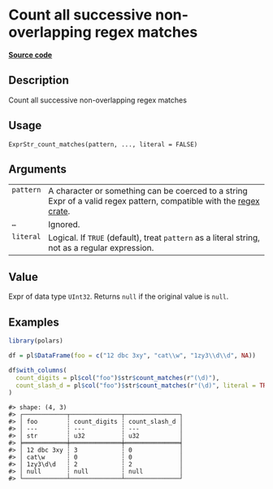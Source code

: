 

# Count all successive non-overlapping regex matches

[**Source code**](https://github.com/pola-rs/r-polars/tree/d562252dbb77de7e06ca3e6150d74a2c709763bc/R/expr__string.R#L675)

## Description

Count all successive non-overlapping regex matches

## Usage

<pre><code class='language-R'>ExprStr_count_matches(pattern, ..., literal = FALSE)
</code></pre>

## Arguments

<table>
<tr>
<td style="white-space: nowrap; font-family: monospace; vertical-align: top">
<code id="ExprStr_count_matches_:_pattern">pattern</code>
</td>
<td>
A character or something can be coerced to a string Expr of a valid
regex pattern, compatible with the
<a href="https://docs.rs/regex/latest/regex/">regex crate</a>.
</td>
</tr>
<tr>
<td style="white-space: nowrap; font-family: monospace; vertical-align: top">
<code id="ExprStr_count_matches_:_...">…</code>
</td>
<td>
Ignored.
</td>
</tr>
<tr>
<td style="white-space: nowrap; font-family: monospace; vertical-align: top">
<code id="ExprStr_count_matches_:_literal">literal</code>
</td>
<td>
Logical. If <code>TRUE</code> (default), treat <code>pattern</code> as a
literal string, not as a regular expression.
</td>
</tr>
</table>

## Value

Expr of data type <code>UInt32</code>. Returns <code>null</code> if the
original value is <code>null</code>.

## Examples

``` r
library(polars)

df = pl$DataFrame(foo = c("12 dbc 3xy", "cat\\w", "1zy3\\d\\d", NA))

df$with_columns(
  count_digits = pl$col("foo")$str$count_matches(r"(\d)"),
  count_slash_d = pl$col("foo")$str$count_matches(r"(\d)", literal = TRUE)
)
```

    #> shape: (4, 3)
    #> ┌────────────┬──────────────┬───────────────┐
    #> │ foo        ┆ count_digits ┆ count_slash_d │
    #> │ ---        ┆ ---          ┆ ---           │
    #> │ str        ┆ u32          ┆ u32           │
    #> ╞════════════╪══════════════╪═══════════════╡
    #> │ 12 dbc 3xy ┆ 3            ┆ 0             │
    #> │ cat\w      ┆ 0            ┆ 0             │
    #> │ 1zy3\d\d   ┆ 2            ┆ 2             │
    #> │ null       ┆ null         ┆ null          │
    #> └────────────┴──────────────┴───────────────┘

